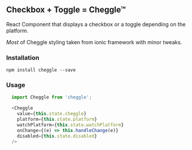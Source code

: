 ## Checkbox + Toggle = Cheggle™

React Component that displays a checkbox or a toggle depending on the platform.

*Most* of Cheggle styling taken from ionic framework with minor tweaks.

### Installation

`npm install cheggle --save`

### Usage

```JavaScript
  import Cheggle from 'cheggle';

  <Cheggle
    value={this.state.cheggle}
    platform={this.state.platform}
    watchPlatform={this.state.watchPlatform}
    onChange={(e) => this.handleChange(e)}
    disabled={this.state.disabled}
  />
```
